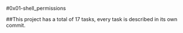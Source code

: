 #0x01-shell_permissions

##This project has a total of 17 tasks, every task is described in its own commit.
